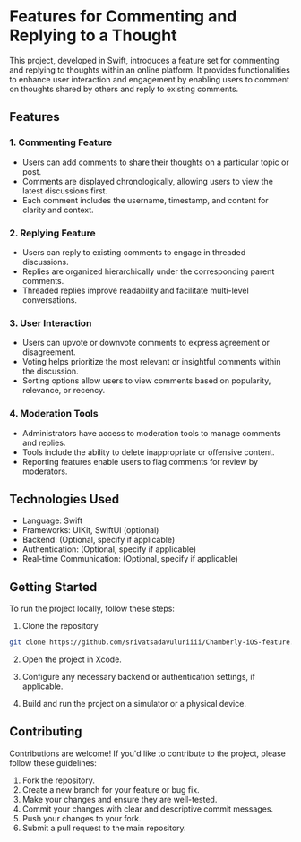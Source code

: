 # Features for Commenting and Replying to a Thought

This project, developed in Swift, introduces a feature set for commenting and replying to thoughts within an online platform. It provides functionalities to enhance user interaction and engagement by enabling users to comment on thoughts shared by others and reply to existing comments.

## Features

### 1. Commenting Feature

- Users can add comments to share their thoughts on a particular topic or post.
- Comments are displayed chronologically, allowing users to view the latest discussions first.
- Each comment includes the username, timestamp, and content for clarity and context.

### 2. Replying Feature

- Users can reply to existing comments to engage in threaded discussions.
- Replies are organized hierarchically under the corresponding parent comments.
- Threaded replies improve readability and facilitate multi-level conversations.

### 3. User Interaction

- Users can upvote or downvote comments to express agreement or disagreement.
- Voting helps prioritize the most relevant or insightful comments within the discussion.
- Sorting options allow users to view comments based on popularity, relevance, or recency.

### 4. Moderation Tools

- Administrators have access to moderation tools to manage comments and replies.
- Tools include the ability to delete inappropriate or offensive content.
- Reporting features enable users to flag comments for review by moderators.

## Technologies Used

- Language: Swift
- Frameworks: UIKit, SwiftUI (optional)
- Backend: (Optional, specify if applicable)
- Authentication: (Optional, specify if applicable)
- Real-time Communication: (Optional, specify if applicable)

## Getting Started

To run the project locally, follow these steps:

1. Clone the repository

```bash
git clone https://github.com/srivatsadavuluriiii/Chamberly-iOS-feature.git
```

2. Open the project in Xcode.

3. Configure any necessary backend or authentication settings, if applicable.

4. Build and run the project on a simulator or a physical device.


## Contributing
Contributions are welcome! If you'd like to contribute to the project, please follow these guidelines:

1. Fork the repository.
2. Create a new branch for your feature or bug fix.
3. Make your changes and ensure they are well-tested.
4. Commit your changes with clear and descriptive commit messages.
5. Push your changes to your fork.
6. Submit a pull request to the main repository.
